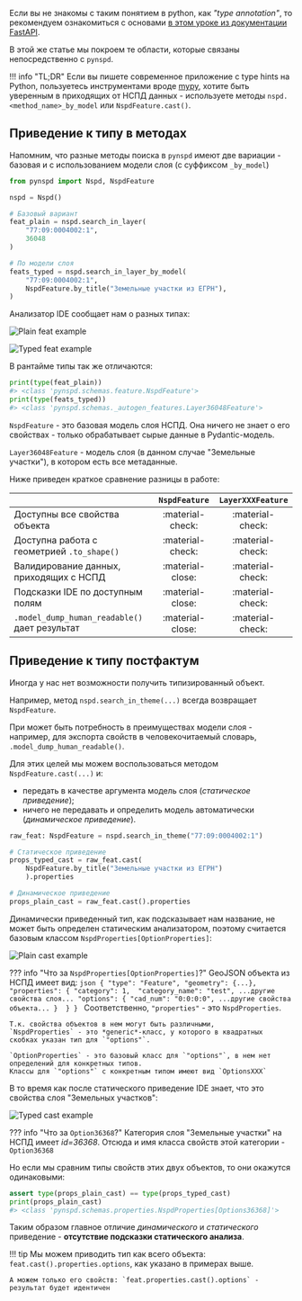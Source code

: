 Если вы не знакомы с таким понятием в python, как *"type annotation"*, 
то рекомендуем ознакомиться с основами [в этом уроке из документации FastAPI](https://fastapi.tiangolo.com/it/python-types/#add-types).

В этой же статье мы покроем те области, которые связаны непосредственно с `pynspd`.

!!! info "TL;DR"
    Если вы пишете современное приложение с type hints на Python, 
    пользуетесь инструментами вроде [mypy](https://github.com/python/mypy),
    хотите быть уверенным в приходящих от НСПД данных - 
    используете методы `nspd.<method_name>_by_model` или `NspdFeature.cast()`. 

## Приведение к типу в методах

Напомним, что разные методы поиска в `pynspd` имеют две вариации - базовая и с использованием модели слоя (с суффиксом `_by_model`)

```python
from pynspd import Nspd, NspdFeature

nspd = Nspd()

# Базовый вариант
feat_plain = nspd.search_in_layer(
    "77:09:0004002:1", 
    36048
)

# По модели слоя
feats_typed = nspd.search_in_layer_by_model(
    "77:09:0004002:1", 
    NspdFeature.by_title("Земельные участки из ЕГРН"),
)
```

Анализатор IDE сообщает нам о разных типах:

![Plain feat example](../assets/feat_plain.png)

![Typed feat example](../assets/feat_typed.png)

В рантайме типы так же отличаются:

```python
print(type(feat_plain))
#> <class 'pynspd.schemas.feature.NspdFeature'>
print(type(feats_typed))
#> <class 'pynspd.schemas._autogen_features.Layer36048Feature'>
```

`NspdFeature` - это базовая модель слоя НСПД. Она ничего не знает о его свойствах - только обрабатывает сырые данные в Pydantic-модель.

`Layer36048Feature` - модель слоя (в данном случае "Земельные участки"), в котором есть все метаданные.

Ниже приведен краткое сравнение разницы в работе:

|                                                       | `NspdFeature`    | `LayerXXXFeature` |
| ----------------------------------------------------- | :--------------: | :---------------: |
| Доступны все свойства объекта                         | :material-check: | :material-check:  |
| Доступна работа с геометрией `.to_shape()`            | :material-check: | :material-check:  |
| Валидирование данных, приходящих с НСПД               | :material-close: | :material-check:  |
| Подсказки IDE по доступным полям                      | :material-close: | :material-check:  |
| `.model_dump_human_readable()` дает результат         | :material-close: | :material-check:  |


## Приведение к типу постфактум

Иногда у нас нет возможности получить типизированный объект. 

Например, метод `nspd.search_in_theme(...)` всегда возвращает `NspdFeature`.

При может быть потребность в преимуществах модели слоя - например, для экспорта свойств в человекочитаемый словарь, `.model_dump_human_readable()`.

Для этих целей мы можем воспользоваться методом `NspdFeature.cast(...)` и:

- передать в качестве аргумента модель слоя (*статическое приведение*); 
- ничего не передавать и определить модель автоматически (*динамическое приведение*). 

```python
raw_feat: NspdFeature = nspd.search_in_theme("77:09:0004002:1")

# Статическое приведение
props_typed_cast = raw_feat.cast(
    NspdFeature.by_title("Земельные участки из ЕГРН")
    ).properties

# Динамическое приведение
props_plain_cast = raw_feat.cast().properties
```

Динамически приведенный тип, как подсказывает нам название, не может быть определен статическим анализатором,
поэтому считается базовым классом `NspdProperties[OptionProperties]`:

![Plain cast example](../assets/cast_plain.png)

??? info "Что за `NspdProperties[OptionProperties]`?"
    GeoJSON объекта из НСПД имеет вид:
    ```json
    {
        "type": "Feature",
        "geometry": {...},
        "properties": {
            "category": 1, 
            "category_name": "test",
            ...другие свойства слоя...
            "options": {
                "cad_num": "0:0:0:0",
                ...другие свойства объекта...
            } 
        }
    }
    ```
    Соответственно, `"properties"` - это `NspdProperties`. 

    Т.к. свойства объектов в нем могут быть различными, 
    `NspdProperties` - это *generic*-класс, у которого в квадратных скобках указан тип для `"options"`.

    `OptionProperties` - это базовый класс для `"options"`, в нем нет определений для конкретных типов. 
    Классы для `"options"` с конкретным типом имеют вид `OptionsXXX`

В то время как после статического приведение IDE знает, что это свойства слоя "Земельных участков":

![Typed cast example](../assets/cast_typed.png)

??? info "Что за `Option36368`?"
    Категория слоя "Земельные участки" на НСПД имеет *id=36368*. Отсюда и имя класса свойств этой категории - `Option36368`

Но если мы сравним типы свойств этих двух объектов, то они окажутся одинаковыми:

```python
assert type(props_plain_cast) == type(props_typed_cast)
print(props_plain_cast)
#> <class 'pynspd.schemas.properties.NspdProperties[Options36368]'>
```

Таким образом главное отличие *динамического* и *статического* приведение - **отсутствие подсказки статического анализа**.

!!! tip
    Мы можем приводить тип как всего объекта: `feat.cast().properties.options`, как указано в примерах выше.

    А можем только его свойств: `feat.properties.cast().options` - результат будет идентичен